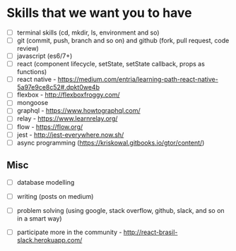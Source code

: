 # Skills that we want you to have

- [ ] terminal skills (cd, mkdir, ls, environment and so)
- [ ] git (commit, push, branch and so on) and github (fork, pull request, code review)
- [ ] javascript (es6/7+)
- [ ] react (component lifecycle, setState, setState callback, props as functions)
- [ ] react native - https://medium.com/entria/learning-path-react-native-5a97e9ce8c52#.dpkt0we4b
- [ ] flexbox - http://flexboxfroggy.com/
- [ ] mongoose
- [ ] graphql - https://www.howtographql.com/
- [ ] relay - https://www.learnrelay.org/
- [ ] flow - https://flow.org/
- [ ] jest - http://jest-everywhere.now.sh/
- [ ] async programming (https://kriskowal.gitbooks.io/gtor/content/)

## Misc
- [ ] database modelling
- [ ] writing (posts on medium)
- [ ] problem solving (using google, stack overflow, github, slack, and so on in a smart way)
- [ ] participate more in the community - http://react-brasil-slack.herokuapp.com/

